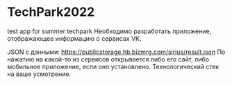 # TechPark2022
test app for summer techpark
Необходимо разработать приложение, отображающее информацию о сервисах VK.

JSON с данными: https://publicstorage.hb.bizmrg.com/sirius/result.json
По нажатию на какой-то из сервисов открывается либо его сайт, либо мобильное приложение, если оно установлено.
Технологический стек на ваше усмотрение.
